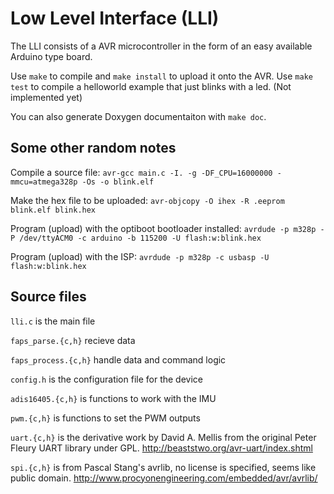 Low Level Interface (LLI)
=========================

The LLI consists of a AVR microcontroller in the form of an easy available
Arduino type board.

Use `make` to compile and `make install` to upload it onto the AVR. Use `make test` to compile a helloworld example that just blinks with a led. (Not implemented yet)

You can also generate Doxygen documentaiton with `make doc`.

Some other random notes
-----------------------
Compile a source file:
`avr-gcc main.c -I. -g -DF_CPU=16000000 -mmcu=atmega328p -Os -o blink.elf`

Make the hex file to be uploaded:
`avr-objcopy -O ihex -R .eeprom blink.elf blink.hex`

Program (upload) with the optiboot bootloader installed:
`avrdude -p m328p -P /dev/ttyACM0 -c arduino -b 115200 -U flash:w:blink.hex`

Program (upload) with the ISP:
`avrdude -p m328p -c usbasp -U flash:w:blink.hex`

Source files
------------
`lli.c` is the main file

`faps_parse.{c,h}` recieve data 

`faps_process.{c,h}` handle data and command logic

`config.h` is the configuration file for the device

`adis16405.{c,h}` is functions to work with the IMU

`pwm.{c,h}` is functions to set the PWM outputs

`uart.{c,h}` is the derivative work by David A. Mellis from the original Peter Fleury UART library under GPL. http://beaststwo.org/avr-uart/index.shtml

`spi.{c,h}` is from Pascal Stang's avrlib, no license is specified, seems like public domain. http://www.procyonengineering.com/embedded/avr/avrlib/
